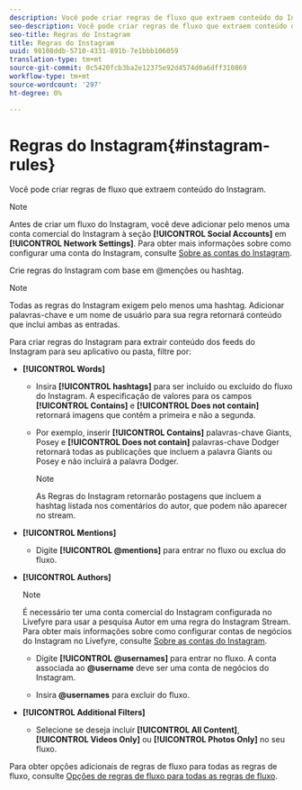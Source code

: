 ```yaml
---
description: Você pode criar regras de fluxo que extraem conteúdo do Instagram.
seo-description: Você pode criar regras de fluxo que extraem conteúdo do Instagram.
seo-title: Regras do Instagram
title: Regras do Instagram
uuid: 98108ddb-5710-4331-891b-7e1bbb106059
translation-type: tm+mt
source-git-commit: 0c5420fcb3ba2e12375e92d4574d0a6dff310869
workflow-type: tm+mt
source-wordcount: '297'
ht-degree: 0%

---
```



# Regras do Instagram{#instagram-rules}

Você pode criar regras de fluxo que extraem conteúdo do Instagram.

>[!NOTE]
>
>Antes de criar um fluxo do Instagram, você deve adicionar pelo menos uma conta comercial do Instagram à seção **[!UICONTROL Social Accounts]** em **[!UICONTROL Network Settings]**. Para obter mais informações sobre como configurar uma conta do Instagram, consulte [Sobre as contas do Instagram](../c-users-creating-accounts-with-studio-access/t-configure-social-accout-instagram/c-about-instagram-accounts.md#c_about_instagram_accounts).

Crie regras do Instagram com base em @menções ou hashtag.

>[!NOTE]
>
>Todas as regras do Instagram exigem pelo menos uma hashtag. Adicionar palavras-chave e um nome de usuário para sua regra retornará conteúdo que inclui ambas as entradas.

Para criar regras do Instagram para extrair conteúdo dos feeds do Instagram para seu aplicativo ou pasta, filtre por:

* **[!UICONTROL Words]**

   * Insira **[!UICONTROL hashtags]** para ser incluído ou excluído do fluxo do Instagram. A especificação de valores para os campos **[!UICONTROL Contains]** e **[!UICONTROL Does not contain]** retornará imagens que contêm a primeira e não a segunda.

   * Por exemplo, inserir **[!UICONTROL Contains]** palavras-chave Giants, Posey e **[!UICONTROL Does not contain]** palavras-chave Dodger retornará todas as publicações que incluem a palavra Giants ou Posey e não incluirá a palavra Dodger.

      >[!NOTE]
      >
      >As Regras do Instagram retornarão postagens que incluem a hashtag listada nos comentários do autor, que podem não aparecer no stream.

* **[!UICONTROL Mentions]**

   * Digite **[!UICONTROL @mentions]** para entrar no fluxo ou exclua do fluxo.

* **[!UICONTROL Authors]**

   >[!NOTE]
   >
   >É necessário ter uma conta comercial do Instagram configurada no Livefyre para usar a pesquisa Autor em uma regra do Instagram Stream. Para obter mais informações sobre como configurar contas de negócios do Instagram no Livefyre, consulte [Sobre as contas do Instagram](../c-users-creating-accounts-with-studio-access/t-configure-social-accout-instagram/c-about-instagram-accounts.md#c_about_instagram_accounts).

   * Digite **[!UICONTROL @usernames]** para entrar no fluxo. A conta associada ao **@username** deve ser uma conta de negócios do Instagram.

   * Insira **@usernames** para excluir do fluxo.

* **[!UICONTROL Additional Filters]**

   * Selecione se deseja incluir **[!UICONTROL All Content]**, **[!UICONTROL Videos Only]** ou **[!UICONTROL Photos Only]** no seu fluxo.

Para obter opções adicionais de regras de fluxo para todas as regras de fluxo, consulte [Opções de regras de fluxo para todas as regras de fluxo](../c-streams/c-stream-rule-options-for-all-stream-rules.md#c_stream_rule_options_for_all_stream_rules).
